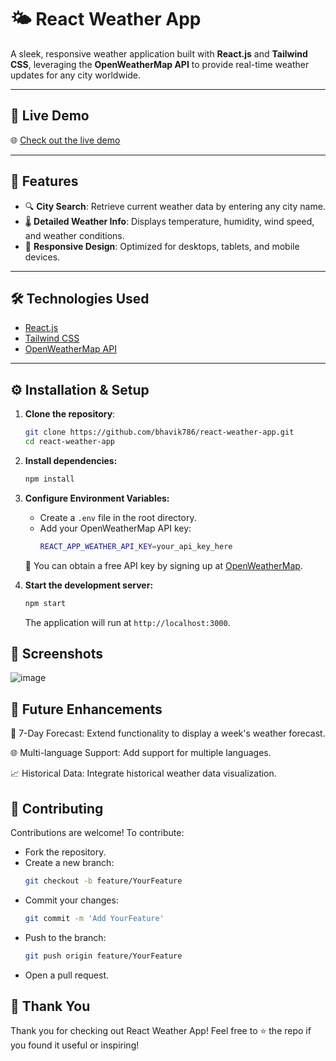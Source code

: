 # 🌤️ React Weather App

A sleek, responsive weather application built with **React.js** and **Tailwind CSS**, leveraging the **OpenWeatherMap API** to provide real-time weather updates for any city worldwide.

---

## 🔗 Live Demo

🌐 [Check out the live demo](https://demo-weather-app-react.netlify.app)


---

## 🚀 Features

- 🔍 **City Search**: Retrieve current weather data by entering any city name.
- 🌡️ **Detailed Weather Info**: Displays temperature, humidity, wind speed, and weather conditions.
- 🎨 **Responsive Design**: Optimized for desktops, tablets, and mobile devices.

---

## 🛠️ Technologies Used

- [React.js](https://reactjs.org/)
- [Tailwind CSS](https://tailwindcss.com/)
- [OpenWeatherMap API](https://openweathermap.org/api)

---

## ⚙️ Installation & Setup

1. **Clone the repository**:

   ```bash
   git clone https://github.com/bhavik786/react-weather-app.git
   cd react-weather-app
   ```
2. **Install dependencies:**

   ```bash
   npm install
    ```

3. **Configure Environment Variables:**
   - Create a ```.env``` file in the root directory.
   - Add your OpenWeatherMap API key:
     ```bash
     REACT_APP_WEATHER_API_KEY=your_api_key_here
     ```
    🔑 You can obtain a free API key by signing up at [OpenWeatherMap](https://openweathermap.org/api).

4. **Start the development server:**
   ```bash
   npm start
   ```
   The application will run at ```http://localhost:3000```.

## 📸 Screenshots
![image](https://github.com/user-attachments/assets/a0c183b5-ba49-4021-969b-a7539820f830)

## 📌 Future Enhancements
📅 7-Day Forecast: Extend functionality to display a week's weather forecast.

🌐 Multi-language Support: Add support for multiple languages.

📈 Historical Data: Integrate historical weather data visualization.

## 🤝 Contributing

Contributions are welcome! To contribute:
- Fork the repository.
- Create a new branch:
  ```bash
  git checkout -b feature/YourFeature
  ```
- Commit your changes:
  ```bash
  git commit -m 'Add YourFeature'
   ```
- Push to the branch:
  ```bash
  git push origin feature/YourFeature
  ```
- Open a pull request.

## 🙏 Thank You
Thank you for checking out React Weather App!
Feel free to ⭐ the repo if you found it useful or inspiring!



